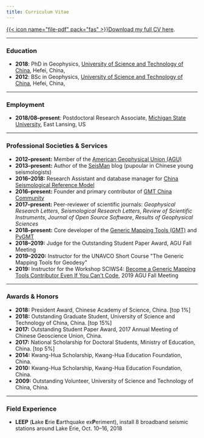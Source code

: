 ```yaml
---
title: Curriculum Vitae
---
```


[{{< icon name="file-pdf" pack="fas" >}}Download my full CV here](/files/Dongdong_Tian_CV.pdf).

---

### Education

- **2018**: PhD in Geophysics,
  [University of Science and Technology of China](http://en.ustc.edu.cn/), Hefei, China,
- **2012**: BSc in Geophysics,
  [University of Science and Technology of China](http://en.ustc.edu.cn/), Hefei, China,

---

### Employment

- **2018/08–present**: Postdoctoral Research Associate,
					   [Michigan State University](https://msu.edu/), East Lansing, US

---

### Professional Societies & Services

- **2012–present:** Member of the [American Geophysical Union (AGU)](https://sites.agu.org/)
- **2013–present:** Author of the [SeisMan](https://blog.seisman.info) blog (pupoular in Chinese young seismologists)
- **2016–2018:** Research Assistant and database manager for [China Seismological Reference Model](http://chinageorefmodel.org/)
- **2016–present:** Founder and primary contributor of [GMT China Community](http://gmt-china.org/)
- **2017–present:** Peer-reviewer of scientific journals:
                    *Geophysical Research Letters*,
                    *Seismological Research Letters*,
                    *Review of Scientific Instruments*,
                    *Journal of Open Source Software*,
                    *Results of Geophysical Sciences*
- **2018–present:** Core developer of the [Generic Mapping Tools (GMT)](https://www.generic-mapping-tools.org/) and [PyGMT](https://www.pygmt.org/)
- **2018–2019:** Judge for the Outstanding Student Paper Award, AGU Fall Meeting
- **2019–2020:** Instructor for the UNAVCO Short Course "The Generic Mapping Tools for Geodesy"
- **2019:** Instructor for the Workshop SCIWS4: [Become a Generic Mapping Tools Contributor Even If You Can't Code](https://www.agu.org/Events/SCIWS4-Generic-Mapping-Tools), 2019 AGU Fall Meeting

---

### Awards & Honors

- **2018:** President Award, Chinese Academy of Science, China. [top 1%]
- **2018:** Outstanding Graduate Student, University of Science and Technology of China, China. [top 15%]
- **2017:** Outstanding Student Paper Award, 2017 Annual Meeting of Chinese Geoscience Union, China.
- **2017:** National Scholarship for Doctoral Students, Ministry of Education, China. [top 5%]
- **2014:** Kwang-Hua Scholarship, Kwang-Hua Education Foundation, China.
- **2010:** Kwang-Hua Scholarship, Kwang-Hua Education Foundation, China.
- **2009:** Outstanding Volunteer, University of Science and Technology of China, China.

---

### Field Experience

- **LEEP** (**L**ake **E**rie **E**arthquake ex**P**eriment),
  install 8 broadband seismic stations around Lake Erie,
  Oct. 10–16, 2018
